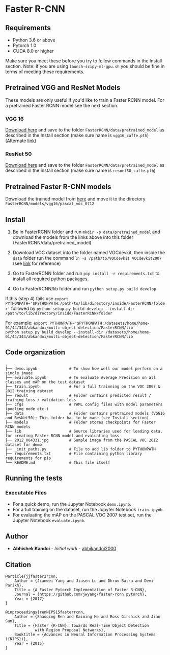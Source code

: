# Faster R-CNN

## Requirements


   - Python 3.6 or above
   - Pytorch 1.0
   - CUDA 8.0 or higher

Make sure you meet these before you try to follow commands in the Install section. Note: if you are using `launch-scipy-ml-gpu.sh` you should be fine in terms of meeting these requirements.

## Pretrained VGG and ResNet Models

These models are only useful if you'd like to train a Faster RCNN model. For a pretrained Faster RCNN model see the next section. 

### VGG 16

[Download here](https://www.dropbox.com/s/lsf2g8e398ke6ld/vgg16_caffe.pth?dl=0) and save to the folder `FasterRCNN/data/pretrained_model` as described in the Install section (make sure name is `vgg16_caffe.pth`) (Alternate [link](https://filebox.ece.vt.edu/~jw2yang/faster-rcnn/pretrained-base-models/vgg16_caffe.pth))

### ResNet 50

[Download here](https://www.dropbox.com/s/zpu4sa2fnoxypfv/resnet50_caffe.pth?dl=0) and save to the folder `FasterRCNN/data/pretrained_model` as described in the Install section (make sure name is `resnet50_caffe.pth`)

## Pretrained Faster R-CNN models

Download the trained model from [here](https://www.dropbox.com/s/9kp7gf5tcjurtnn/faster_rcnn_11_7_3723.pth?dl=0) and move it to the directory
`FasterRCNN/models/vgg16/pascal_voc_0712`


## Install

1. Be in FasterRCNN folder and run `mkdir -p data/pretrained_model` and download the models from the links above into this folder (FasterRCNN/data/pretrained_model)

2. Download VOC dataset into the folder named VOCdevkit, then inside the `data` folder run the command `ln -s /path/to/VOCdevkit VOCdevkit2007` (see [link](https://github.com/rbgirshick/py-faster-rcnn#beyond-the-demo-installation-for-training-and-testing-models) for reference)

3. Go to FasterRCNN folder and run `pip install -r requirements.txt` to install all required python packages.

4. Go to FasterRCNN/lib folder and run `python setup.py build develop`

If this (step 4) fails use `export PYTHONPATH='$PYTHONPATH:/path/to/lib/directory/inside/FasterRCNN/folder'` followed by `python setup.py build develop --install-dir /path/to/lib/directory/inside/FasterRCNN/folder`    

For example:
`export PYTHONPATH='$PYTHONPATH:/datasets/home/home-01/44/344/abkandoi/multi-object-detection/FasterRCNN/lib`    
`python setup.py build develop --install-dir /datasets/home/home-01/44/344/abkandoi/multi-object-detection/FasterRCNN/lib`



## Code organization

    .
    ├── demo.ipynb              # To show how well our model perform on a single image
    ├── evaluate.ipynb          # To evaluate Average Precision on all classes and mAP on the test dataset
    ├── train.ipynb             # For a full trainning on the VOC 2007 & 2012 training dataset
    ├── result                  # Folder contains predicted result / training loss / validation loss
    ├── cfgs                    # YAML config files with model parameters (pooling mode etc.)
    ├── data                    # Folder contains pretrained models (VGG16 and ResNet50); This folder has to be made (see Install section)
    ├── models                  # Folder stores checkpoints for Faster RCNN models
    ├── lib                     # Source libraries used for loading data, for creating Faster RCNN model and evaluating loss
    ├── 2012_004331.jpg         # Sample image from the PASCAL VOC 2012 dataset for demo
    ├── _init_paths.py          # File to add lib folder to PYTHONPATH
    ├── requirements.txt        # File containing python library requirements for pip
    └── README.md               # This file itself


## Running the tests

### Executable Files

* For a quick demo, run the Jupyter Notebook `demo.ipynb`.
* For a full training on the dataset, run the Jupyter Notebook `train.ipynb`.
* For evaluating the mAP on the PASCAL VOC 2007 test set, run the Jupyter Notebook `evaluate.ipynb`.

## Author

* **Abhishek Kandoi** - *Initial work* - [abhikandoi2000](https://github.com/abhikandoi2000)

## Citation

    @article{jjfaster2rcnn,
        Author = {Jianwei Yang and Jiasen Lu and Dhruv Batra and Devi Parikh},
        Title = {A Faster Pytorch Implementation of Faster R-CNN},
        Journal = {https://github.com/jwyang/faster-rcnn.pytorch},
        Year = {2017}
    }

    @inproceedings{renNIPS15fasterrcnn,
        Author = {Shaoqing Ren and Kaiming He and Ross Girshick and Jian Sun},
        Title = {Faster {R-CNN}: Towards Real-Time Object Detection
                 with Region Proposal Networks},
        Booktitle = {Advances in Neural Information Processing Systems ({NIPS})},
        Year = {2015}
    }

